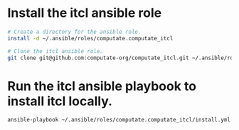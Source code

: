 
# Install the itcl ansible role

```bash
# Create a directory for the ansible role. 
install -d ~/.ansible/roles/computate.computate_itcl

# Clone the itcl ansible role. 
git clone git@github.com:computate-org/computate_itcl.git ~/.ansible/roles/computate.computate_itcl
```

# Run the itcl ansible playbook to install itcl locally. 

```bash
ansible-playbook ~/.ansible/roles/computate.computate_itcl/install.yml
```

